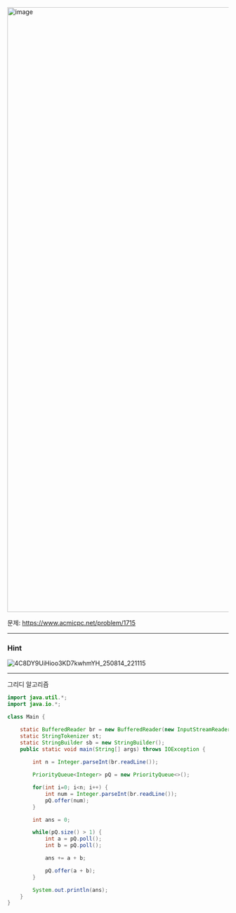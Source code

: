 <img width="1784" height="1379" alt="image" src="https://github.com/user-attachments/assets/e6639755-e47c-47e0-9ced-f9da84138ed0" />

문제: https://www.acmicpc.net/problem/1715

---

### Hint

![4C8DY9UiHioo3KD7kwhmYH_250814_221115](https://github.com/user-attachments/assets/d2959419-f0a2-4a0b-8454-09b3c40d9276)

---

그리디 알고리즘

```java
import java.util.*;
import java.io.*;

class Main {

    static BufferedReader br = new BufferedReader(new InputStreamReader(System.in));
    static StringTokenizer st;
    static StringBuilder sb = new StringBuilder();
    public static void main(String[] args) throws IOException {
        
        int n = Integer.parseInt(br.readLine());

        PriorityQueue<Integer> pQ = new PriorityQueue<>();

        for(int i=0; i<n; i++) {
            int num = Integer.parseInt(br.readLine());
            pQ.offer(num);
        }

        int ans = 0;

        while(pQ.size() > 1) {
            int a = pQ.poll();
            int b = pQ.poll();

            ans += a + b;

            pQ.offer(a + b);
        }

        System.out.println(ans);
    }    
}


```